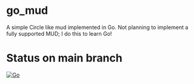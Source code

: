# go_mud
A simple Circle like mud implemented in Go. Not planning to implement a fully supported MUD; I do this to learn Go!

# Status on main branch
[![Go](https://github.com/jorgensigvardsson/go_mud/actions/workflows/build-and-test.yml/badge.svg)](https://github.com/jorgensigvardsson/go_mud/actions/workflows/build-and-test.yml)